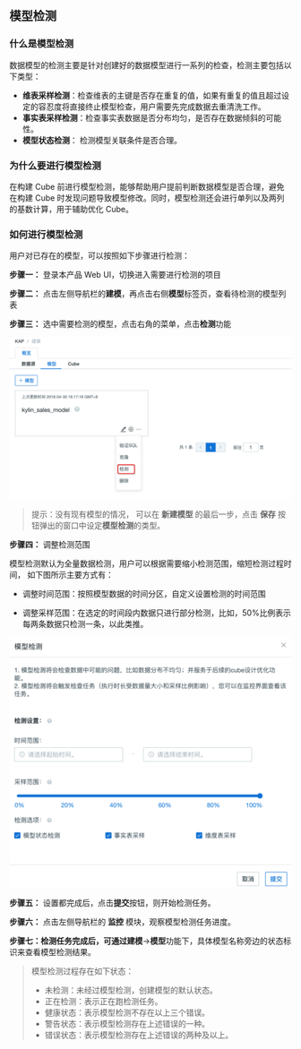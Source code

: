 ## 模型检测

### 什么是模型检测

数据模型的检测主要是针对创建好的数据模型进行一系列的检查，检测主要包括以下类型：

- **维表采样检测**：检查维表的主键是否存在重复的值，如果有重复的值且超过设定的容忍度将直接终止模型检查，用户需要先完成数据去重清洗工作。
- **事实表采样检测**：检查事实表数据是否分布均匀，是否存在数据倾斜的可能性。
- **模型状态检测**： 检测模型关联条件是否合理。




### 为什么要进行模型检测

在构建 Cube 前进行模型检测，能够帮助用户提前判断数据模型是否合理，避免在构建 Cube 时发现问题导致模型修改。同时，模型检测还会进行单列以及两列的基数计算，用于辅助优化 Cube。




### 如何进行模型检测

用户对已存在的模型，可以按照如下步骤进行检测：

**步骤一：** 登录本产品 Web UI，切换进入需要进行检测的项目

**步骤二：** 点击左侧导航栏的**建模**，再点击右侧**模型**标签页，查看待检测的模型列表

**步骤三：** 选中需要检测的模型，点击右角的菜单，点击**检测**功能

![](images/model_check.png)



> 提示：没有现有模型的情况， 可以在 **新建模型** 的最后一步，点击 **保存** 按钮弹出的窗口中设定**模型检测**的类型。


**步骤四：** 调整检测范围

模型检测默认为全量数据检测，用户可以根据需要缩小检测范围，缩短检测过程时间， 如下图所示主要方式有：

- 调整时间范围：按照模型数据的时间分区，自定义设置检测的时间范围

- 调整采样范围：在选定的时间段内数据只进行部分检测，比如，50%比例表示每两条数据只检测一条，以此类推。


![](images/model_check_sampling.png)

**步骤五：** 设置都完成后，点击**提交**按钮，则开始检测任务。

**步骤六：** 点击左侧导航栏的 **监控** 模块，观察模型检测任务进度。

**步骤七：**检测任务完成后，可通过**建模**->**模型**功能下，具体模型名称旁边的状态标识来查看模型检测结果。


> 模型检测过程存在如下状态：
>
> - 未检测：未经过模型检测，创建模型的默认状态。
> - 正在检测：表示正在跑检测任务。
> - 健康状态：表示模型检测不存在以上三个错误。
> - 警告状态：表示模型检测存在上述错误的一种。
> - 错误状态：表示模型检测存在上述错误的两种及以上。
